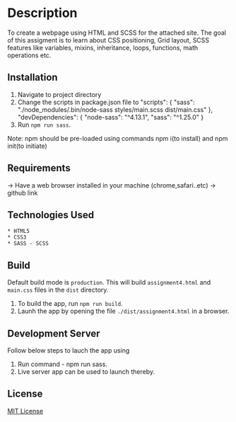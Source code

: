 

# Description
To create a webpage using HTML and SCSS for the attached site.
The goal of this assigment is to learn about CSS positioning, Grid layout, SCSS features like variables, mixins, inheritance, loops, functions, math operations etc.

## Installation

1. Navigate to project directory 
2. Change the scripts in package.json file to
    "scripts": {
    "sass": "./node_modules/.bin/node-sass styles/main.scss dist/main.css"
     },
    "devDependencies": {
    "node-sass": "^4.13.1",
    "sass": "^1.25.0"
  } 
3. Run `npm run sass`.

Note: npm should be pre-loaded using commands npm i(to install) and npm init(to initiate)

## Requirements
-> Have a web browser installed in your machine (chrome,safari..etc) 
-> github link

## Technologies Used
    * HTML5
    * CSS3
    * SASS - SCSS

## Build
Default build mode is `production`. This will build `assignment4.html` and `main.css` files in the `dist` directory.
1. To build the app, run `npm run build`.
2. Launh the app by opening the file `./dist/assignment4.html` in a browser.

## Development Server
Follow below steps to lauch the app using 
1. Run command - npm run sass.
2. Live server app can be used to launch thereby.

## License
[MIT License](https://opensource.org/licenses/MIT)



